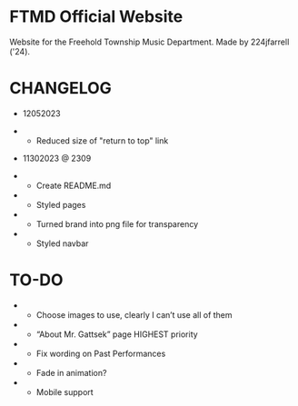# FTMD Official Website

Website for the Freehold Township Music Department. Made by 224jfarrell ('24).

# CHANGELOG

- 12052023
- - Reduced size of "return to top" link

- 11302023 @ 2309
- - Create README.md
- - Styled pages
- - Turned brand into png file for transparency
- - Styled navbar

# TO-DO
- - Choose images to use, clearly I can’t use all of them
- - “About Mr. Gattsek” page HIGHEST priority
- - Fix wording on Past Performances
- - Fade in animation?
- - Mobile support
